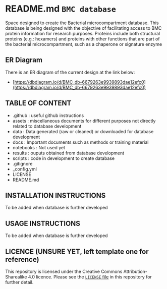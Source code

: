# README.md `BMC database`

Space designed to create the Bacterial microcompartment database. This database is being designed with the objective of facilitating access to BMC protein information for research purposes. Proteins include both structural proteins (e.g.: hexamers) and proteins with other functions that are part of the bacterial microcompartment, such as a chaperone or signature enzyme

## ER Diagram

There is an ER diagram of the current design at the link below:

- [https://dbdiagram.io/d/BMC_db-6679263e9939893dae12efc0](https://dbdiagram.io/d/BMC_db-6679263e9939893dae12efc0)

## TABLE OF CONTENT

- .github : useful github instructions
- assets : miscellaneous documents for different purposes not directly related to database development
- data : Data generated (raw or cleaned) or downloaded for database development
- docs : Important documents such as methods or training material
- notebooks : Not used yet
- results : ouputs obtained from database development
- scripts : code in development to create database
- .gitignore
- _config.yml
- LICENSE
- README.md

## INSTALLATION INSTRUCTIONS

To be added when database is further developed

## USAGE INSTRUCTIONS

To be added when database is further developed

## LICENCE (UNSURE YET, left template one for reference)

This repository is licensed under the Creative Commons Attribution-Sharealike 4.0 licence. Please see the [`LICENSE` file]([./LICENSE](https://github.com/sipbs-compbiol/template_bioinformatics_project/blob/master/LICENSE)) in this repository for further detail.
